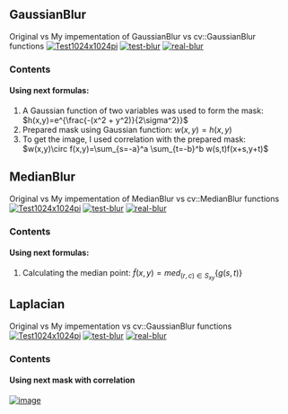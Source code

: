 ## GaussianBlur

Original vs My impementation of GaussianBlur vs cv::GaussianBlur functions
<a href="https://ibb.co/n6pJC9s"><img src="https://i.ibb.co/XjHR81Z/Test1024x1024pi.jpg" alt="Test1024x1024pi" border="0"></a>
<a href="https://ibb.co/8K3HhB6"><img src="https://i.ibb.co/gj1xn7z/test-blur.jpg" alt="test-blur" border="0"></a>
<a href="https://ibb.co/sgwh4qX"><img src="https://i.ibb.co/Zf83rxb/real-blur.jpg" alt="real-blur" border="0"></a>

### Contents
#### Using next formulas:
1. A Gaussian function of two variables was used to form the mask:
			 $h(x,y)=e^{\frac{-(x^2 + y^2)}{2\sigma^2}}$
2. Prepared mask using Gaussian function:
	$w(x,y)=h(x,y)$
3. To get the image, I used correlation with the prepared mask:
	$w(x,y)\circ f(x,y)=\sum_{s=-a}^a \sum_{t=-b}^b w(s,t)f(x+s,y+t)$

## MedianBlur
Original vs My impementation of MedianBlur vs cv::MedianBlur functions
<a href="https://ibb.co/n6pJC9s"><img src="https://i.ibb.co/XjHR81Z/Test1024x1024pi.jpg" alt="Test1024x1024pi" border="0"></a>
<a href="https://ibb.co/LvFHhTs"><img src="https://i.ibb.co/nRGt8XK/test-blur.jpg" alt="test-blur" border="0"></a>
<a href="https://ibb.co/7n9x7Qg"><img src="https://i.ibb.co/y63mLph/real-blur.jpg" alt="real-blur" border="0"></a>


### Contents
#### Using next formulas:
1. Calculating the median point:
			$\tilde{f}(x,y)= \displaystyle med_{(r,c)\in S_{xy}} \{g(s,t)\}$

## Laplacian
Original vs My impementation vs cv::GaussianBlur functions
<a href="https://ibb.co/n6pJC9s"><img src="https://i.ibb.co/XjHR81Z/Test1024x1024pi.jpg" alt="Test1024x1024pi" border="0"></a>
<a href="https://ibb.co/g4xY1jW"><img src="https://i.ibb.co/0sx5ND9/test-blur.jpg" alt="test-blur" border="0"></a>
<a href="https://ibb.co/GH4W3Ck"><img src="https://i.ibb.co/hYJB12H/real-blur.jpg" alt="real-blur" border="0"></a>

### Contents
#### Using next mask with correlation 
<a href="https://imgbb.com/"><img src="https://i.ibb.co/FBHsTTr/image.png" alt="image" border="0"></a>
